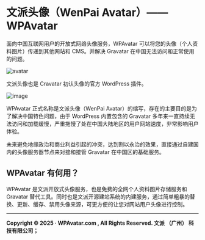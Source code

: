# 文派头像（WenPai Avatar）—— WPAvatar

面向中国互联网用户的开放式网络头像服务，WPAvatar 可以将您的头像（个人资料图片）传递到其他网站和 CMS。并解决 Gravatar 在中国无法访问和正常使用的问题。

![avatar](https://ps.w.org/wpavatar/assets/banner-1544x500.png)

文派头像也是 Cravatar 初认头像的官方 WordPress 插件。

![image](https://github.com/user-attachments/assets/3ccc6b8d-7fa4-461c-ae6d-dfa877dfce67)


WPAvatar 正式名称是文派头像（WenPai Avatar）的缩写，存在的主要目的是为了解决中国特色问题，由于 WordPress 内置包含的 Gravatar 多年来一直持续无法访问和加载缓慢，严重拖慢了处在中国大陆地区的用户网站速度，非常影响用户体验。

未来避免地缘政治和商业利益引起的冲突，达到割以永治的效果，直接通过自建国内的头像服务器节点来对接和接管 Gravatar 在中国区的基础服务。

## WPAvatar 有何用？ 

WPAvatar 是文派开放式头像服务，也是免费的全网个人资料图片存储服务和 Gravatar 替代工具。同时也是文派开源建站系统的内建服务，通过简单粗暴的替换、更新、缓存、禁用头像来源，可更方便的让您对网站用户头像进行控制。

---

**Copyright © 2025 · WPAvatar.com , All Rights Reserved. 文派 （广州） 科技有限公司；**
